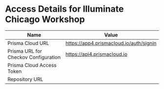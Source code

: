 # Access Details for Illuminate Chicago Workshop

| Name  | Value |
| ------------- | ------------- |
| Prisma Cloud URL | https://app4.prismacloud.io/auth/signin  |
| Prisma URL for Checkov Configuration | https://api4.prismacloud.io  |
| Prisma Cloud Access Token | <something here> |
| Repository URL | <something here> |
